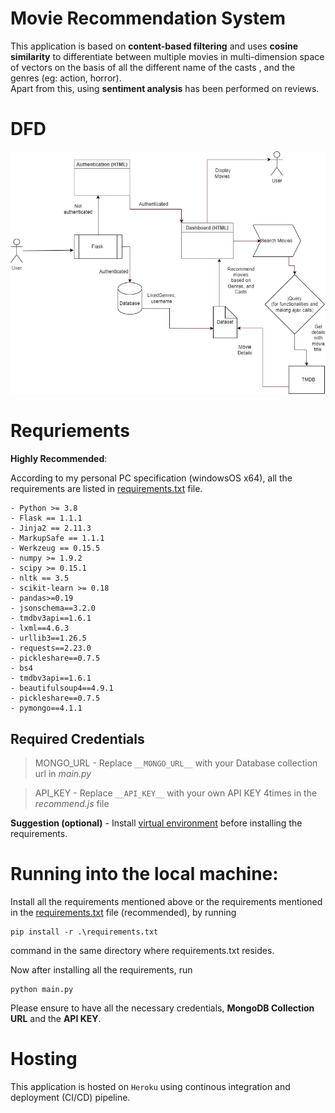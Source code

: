# Movie Recommendation System
This application is based on **content-based filtering** and uses **cosine similarity** to differentiate between multiple movies in multi-dimension space of vectors on the basis of all the different name of the casts , and the genres (eg: action, horror).  
Apart from this, using **sentiment analysis** has been performed on reviews. 

# DFD
<img src="https://github.com/helper-uttam/movie-recommendation/blob/master/static/DFD.png?raw=true" alt="data flow diagram">

# Requriements

**Highly Recommended**:

According to my personal PC specification (windowsOS x64), all the requirements are listed in [requirements.txt](https://github.com/helper-uttam/movie-recommendation/blob/master/requirements.txt) file. 
```
- Python >= 3.8 
- Flask == 1.1.1
- Jinja2 == 2.11.3
- MarkupSafe == 1.1.1
- Werkzeug == 0.15.5
- numpy >= 1.9.2
- scipy >= 0.15.1
- nltk == 3.5
- scikit-learn >= 0.18
- pandas>=0.19
- jsonschema==3.2.0
- tmdbv3api==1.6.1
- lxml==4.6.3
- urllib3==1.26.5
- requests==2.23.0
- pickleshare==0.7.5
- bs4
- tmdbv3api==1.6.1
- beautifulsoup4==4.9.1
- pickleshare==0.7.5
- pymongo==4.1.1
```

## Required Credentials
> MONGO_URL - Replace `__MONGO_URL__` with your Database collection url in *main.py* 

> API_KEY  - Replace `__API_KEY__` with your own API KEY 4times in the *recommend.js* file

**Suggestion (optional)** - Install [virtual environment](https://www.pythoncentral.io/how-to-install-virtualenv-python/) before installing the requirements.

# Running into the local machine:
Install all the requirements mentioned above or the requirements mentioned in the [requirements.txt](https://github.com/helper-uttam/movie-recommendation/blob/master/requirements.txt) file (recommended),
by running 
```
pip install -r .\requirements.txt
```
command in the same directory where requirements.txt resides.

Now after installing all the requirements, run
```
python main.py
```

Please ensure to have all the necessary credentials, **MongoDB Collection URL** and the **API KEY**.

# Hosting
This application is hosted on `Heroku` using continous integration and deployment (CI/CD) pipeline.
